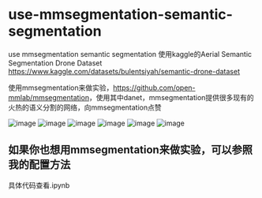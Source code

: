 # use-mmsegmentation-semantic-segmentation
use mmsegmentation semantic segmentation
使用kaggle的Aerial Semantic Segmentation Drone Dataset
<https://www.kaggle.com/datasets/bulentsiyah/semantic-drone-dataset>

使用mmsegmentation来做实验，<https://github.com/open-mmlab/mmsegmentation>，使用其中danet，mmsegmentation提供很多现有的火热的语义分割的网络，向mmsegmentation点赞

![image](https://user-images.githubusercontent.com/55181594/198826364-a92f0959-9d35-46f3-9162-1a6eae141cb5.png)
![image](https://user-images.githubusercontent.com/55181594/198826410-9b554285-77f1-4e78-8a60-afaef09cf1e3.png)
![image](https://user-images.githubusercontent.com/55181594/198826423-2b7b8571-9d08-4125-a701-fa318e464def.png)
![image](https://user-images.githubusercontent.com/55181594/198826427-d3b7b7e0-6c7e-4abf-acfe-bf292ff12dd9.png)
![image](https://user-images.githubusercontent.com/55181594/198826432-a68dbd54-9931-46ea-8d30-19d3e270e9bc.png)
![image](https://user-images.githubusercontent.com/55181594/198826436-e0182964-d196-4c00-babc-773713eabd66.png)

## 如果你也想用mmsegmentation来做实验，可以参照我的配置方法
具体代码查看.ipynb
